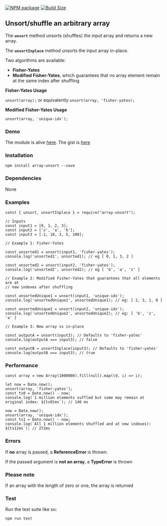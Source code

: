 
[![NPM package][npm-img]][npm-url]
[![Build Size][build-size-img]][build-size-url]

## Unsort/shuffle an arbitrary array

The **`unsort`** method unsorts (shuffles) the input array and returns a new array.

The **`unsortInplace`** method unsorts the input array in-place.

Two algorithms are available:
- **Fisher-Yates**
- **Modified Fisher-Yates**, which guarantees that no array element remain at the same index after shuffling


**Fisher-Yates Usage**

`unsort(array);` or equivalently `unsort(array, 'fisher-yates);`


**Modified Fisher-Yates Usage**

`unsort(array, 'unique-idx');`

### Demo

The module is alive [here](https://bl.ocks.org/boeric/35eec347e240c6e41ebe04d85e28de9d). The gist is [here](https://gist.github.com/boeric/35eec347e240c6e41ebe04d85e28de9d)


### Installation

`npm install array-unsort --save`

### Dependencies

None

### Examples

```
const { unsort, unsortInplace } = require("array-unsort");

// Inputs
const input1 = [0, 1, 2, 3];
const input2 = ['z', 'a', 'b'];
const input3 = [-1, 10, 3, 5, 100];

// Example 1: Fisher-Yates

const unsorted1 = unsort(input1, 'fisher-yates');
console.log('unsorted1', unsorted1); // eg [ 0, 1, 3, 2 ]

const unsorted2 = unsort(input2, 'fisher-yates');
console.log('unsorted2', unsorted2); // eg [ 'b', 'a', 'z' ]

// Example 2: Modified Fisher-Yates that guarantees that all elements are at
// new indexes after shuffling

const unsortedUnique1 = unsort(input1, 'unique-idx');
console.log('unsortedUnique1', unsortedUnique1); // eg: [ 2, 3, 1, 0 ]

const unsortedUnique2 = unsort(input2, 'unique-idx');
console.log('unsortedUnique2', unsortedUnique2); // eg: [ 'b', 'z', 'a' ]

// Example 3: New array vs in-place

const outputA = unsort(input3); // Defaults to 'fisher-yates'
console.log(outputA === input3); // false

const outputB = unsortInplace(input3); // Defaults to 'fisher-yates'
console.log(outputB === input3); // true
```

### Performance
```
const array = new Array(1000000).fill(null).map((d, i) => i);

let now = Date.now();
unsort(array, 'fisher-yates');
const ts0 = Date.now() - now;
console.log(`1 million elements suffled but some may remain at original index: ${ts0}ms`); // 146 ms

now = Date.now();
unsort(array, 'unique-idx');
const ts1 = Date.now() - now;
console.log(`All 1 million elements shuffled and at new indexes): ${ts1}ms`); // 272ms
```

### Errors

If **no** array is passed, a **ReferenceError** is thrown.

If the passed argument is **not an array**, a **TypeError** is thrown

### Please note

If an array with the length of zero or one, the array is returned

[npm-img]: https://img.shields.io/npm/v/array-unsort.svg
[npm-url]: https://npmjs.org/package/array-unsort
[build-size-img]: https://img.shields.io/bundlephobia/minzip/array-unsort.svg
[build-size-url]: https://bundlephobia.com/result?p=array-unsort

### Test

Run the test suite like so:

```
npm run test
```
